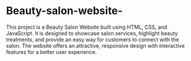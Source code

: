 # Beauty-salon-website-
This project is a Beauty Salon Website built using HTML, CSS, and JavaScript. It is designed to showcase salon services, highlight beauty treatments, and provide an easy way for customers to connect with the salon. The website offers an attractive, responsive design with interactive features for a better user experience.
